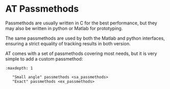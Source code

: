 # AT Passmethods

Passmethods are usually written in C for the best performance, but they may also be
written in python or Matlab for prototyping.

The same passmethods are used by both the Matlab and python interfaces, ensuring a
strict equality of tracking results in both version.

AT comes with a set of passmethods covering most needs, but it is very simple to
add a custom passmethod: 

```{toctree}
:maxdepth: 1

   "Small angle" passmethods <sa_passmethods>
   "Exact" passmethods <ex_passmethods>
```